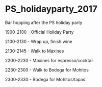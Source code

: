 # PS_holidayparty_2017
Bar hopping after the PS holiday party


1900-2100 - Official Holiday Party

2100-2130 - Wrap up, finish wine

2130-2145 - Walk to Maxines

2200-2230 - Maxines for espresso/cocktail

2230-2300 - Walk to Bodega for Mohitos

2300-2330 - Bodega for Mohitos/tapas
